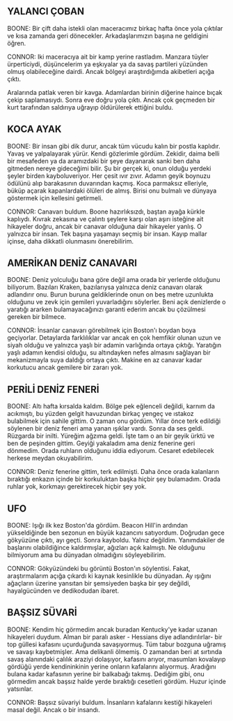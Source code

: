 
## YALANCI ÇOBAN
BOONE: Bir çift daha istekli olan maceracımız birkaç hafta önce yola çıktılar ve kısa zamanda geri dönecekler. Arkadaşlarımızın başına ne geldigini öğren.

CONNOR: Iki maceracıya ait bir kamp yerine rastladım. Manzara tüyler ürperticiydi, düşüncelerim ya eşkıyalar ya da savaş partileri yüzünden olmuş olabileceğine dairdi. Ancak bölgeyi araştırdığımda akibetleri açığa çıktı.

Aralarında patlak veren bir kavga. Adamlardan birinin diğerine haince bıçak çekip saplamasıydı. Sonra eve doğru yola çıktı. Ancak çok geçmeden bir kurt tarafından saldırıya uğrayıp öldürülerek ettiğini buldu.

## KOCA AYAK
BOONE: Bir insan gibi dik durur, ancak tüm vücudu kalın bir postla kaplıdır. Yavaş ve yalpalayarak yürür. Kendi gözlerimle gördüm. Zekidir, daima belli bir mesafeden ya da aramızdaki bir şeye dayanarak sanki ben daha gitmeden nereye gideceğimi bilir. Şu bir gerçek ki, onun olduğu yerdeki şeyler birden kayboluveriyor. Her çesit ıvır zıvır. Adamın geyik boynuzu ödülünü alıp barakasının duvarından kaçmış. Koca parmaksız elleriyle, büküp açarak kapanlardaki ölüleri de almış. Birisi onu bulmalı ve dünyaya göstermek için kellesini getirmeli.

CONNOR: Canavarı buldum. Boone hazırlıksızdı, baştan ayağa kürkle kaplıydı. Kıvrak zekasına ve çalıntı şeylere karşı olan aşırı isteğine ait hikayeler doğru, ancak bir canavar olduğuna dair hikayeler yanlış. O yalnızca bir insan. Tek başına yaşamayı seçmiş bir insan. Kayıp mallar içinse, daha dikkatli olunmasını önerebilirim.

## AMERİKAN DENİZ CANAVARI
BOONE: Deniz yolculuğu bana göre değil ama orada bir yerlerde olduğunu biliyorum. Bazıları Kraken, bazılarıysa yalnızca deniz canavarı olarak adlandırır onu. Burun buruna geldiklerinde onun on beş metre uzunlukta olduğunu ve zevk için gemileri yuvarladığını söylerler. Beni açık denizlerde o yaratığı ararken bulamayacağınızı garanti ederim ancak bu çözülmesi gereken bir bilmece.

CONNOR: İnsanlar canavarı görebilmek için Boston'ı boydan boya geçiyorlar. Detaylarda farklılıklar var ancak en çok hemfikir olunan uzun ve siyah olduğu ve yalnızca yaşlı bir adamin varlığında ortaya çıktığı. Yaratığın yaşlı adamın kendisi olduğu, su altındayken nefes almasını sağlayan bir mekanizmayla suya daldığı ortaya çıktı. Makine en az canavar kadar korkutucu ancak gemilere bir zararı yok.

## PERİLİ DENİZ FENERİ
BOONE: Altı hafta kırsalda kaldım. Bölge pek eğlenceli değildi, karnım da acıkmıştı, bu yüzden gelgit havuzundan birkaç yengeç ve ıstakoz bulabilmek için sahile gittim. O zaman onu gördüm. Yıllar önce terk edildiği söylenen bir deniz feneri ama yanan ışıklar vardı. Sonra da ses geldi. Rüzgarda bir inilti. Yüreğim ağzıma geldi. İşte tam o an bir geyik ürktü ve ben de peşinden gittim. Geyiği yakaladım ama deniz fenerine geri dönmedim. Orada ruhların olduğunu iddia ediyorum. Cesaret edebilecek herkese meydan okuyabilirim.

CONNOR: Deniz fenerine gittim, terk edilmişti. Daha önce orada kalanların bıraktığı enkazın içinde bir korkuluktan başka hiçbir şey bulamadım. Orada ruhlar yok, korkmayı gerektirecek hiçbir şey yok.

## UFO
BOONE: Işığı ilk kez Boston'da gördüm. Beacon Hill'in ardından yükseldiğinde ben sezonun en büyük kazancını satıyordum. Doğrudan gece gökyüzüne çıktı, ayı geçti. Sonra kayboldu. Yalnız değildim. Yanımdakiler de başlarını olabildiğince kaldırmışlar, ağızları açık kalmıştı. Ne olduğunu bilmiyorum ama bu dünyadan olmadığını söyleyebilirim.

CONNOR: Gökyüzündeki bu görüntü Boston'ın söylentisi. Fakat, araştırmalarım açığa çıkardı ki kaynak kesinlikle bu dünyadan. Ay ışığını ağaçların üzerine yansıtan bir şemsiyeden başka bir şey değildi, hayalgücünden ve dedikodudan ibaret.

## BAŞSIZ SÜVARİ
BOONE: Kendim hiç görmedim ancak buradan Kentucky'ye kadar uzanan hikayeleri duydum. Alman bir paralı asker - Hessians diye adlandırılırlar- bir top güllesi kafasını uçurduğunda savaşıyormuş. Tüm tabur bozguna uğramış ve savaşı kaybetmişler. Ama delikanli ölmemiş. O zamandan beri at sırtında savaş alanındaki çalılık araziyi dolaşıyor, kafasını arıyor, masumları kovalayıp gördüğü yerde kendininkinin yerine onların kafalarını alıyormuş. Aradığını bulana kadar kafasının yerine bir balkabağı takmış. Dediğim gibi, onu görmedim ancak başsız halde yerde bıraktığı cesetleri gördüm. Huzur içinde yatsınlar.

CONNOR: Başsız süvariyi buldum. İnsanların kafalarını kestiği hikayeleri masal değil. Ancak o bir insandı.

